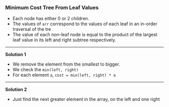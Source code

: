 ### Minimum Cost Tree From Leaf Values
- Each node has either 0 or 2 children.
- The values of `arr` correspond to the values of each leaf in an in-order traversal of the tre
- The value of each non-leaf node is equal to the product of the largest leaf value in its left and right subtree respectively.

---
**Solution 1**
- We remove the element from the smallest to bigger.
- We check the `min(left, right)`
- For each element `a`, `cost = min(left, right) * a`

---
**Solution 2**
- Just find the next greater element in the array, on the left and one right


